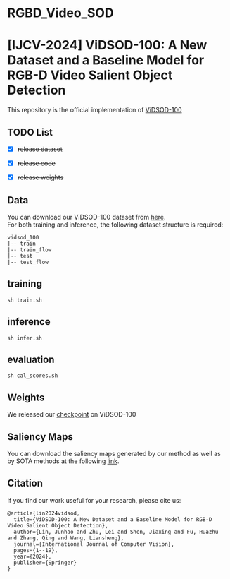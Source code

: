 # RGBD_Video_SOD
# [IJCV-2024] ViDSOD-100: A New Dataset and a Baseline Model for RGB-D Video Salient Object Detection
This repository is the official implementation of [ViDSOD-100](https://link.springer.com/article/10.1007/s11263-024-02051-5#Abs1)


## TODO List
- [x]  ~~release dataset~~
- [x] ~~release code~~
- [x] ~~release weights~~


## Data
You can download our ViDSOD-100 dataset from [here](https://drive.google.com/file/d/1UDPHdgygVJxuAigJuBy8aTPRt8A6Our9/view?usp=sharing).<br>
For both training and inference, the following dataset structure is required:

```
vidsod_100
|-- train
|-- train_flow
|-- test
|-- test_flow
```

## training
``` shell
sh train.sh
```


## inference
``` shell
sh infer.sh
```

## evaluation
``` shell
sh cal_scores.sh
```

## Weights
We released our [checkpoint](https://drive.google.com/file/d/1WNvwL6_ZxAX6oaDUmAjpE17H_xOV6tET/view?usp=sharing) on ViDSOD-100 <br>

## Saliency Maps

You can download the saliency maps generated by our method as well as by SOTA methods at the following [link](https://drive.google.com/file/d/1sor5hDzhkOnhnHaFt7ngHZqGY2w0QYpO/view?usp=sharing).


## Citation
If you find our work useful for your research, please cite us:
```
@article{lin2024vidsod,
  title={ViDSOD-100: A New Dataset and a Baseline Model for RGB-D Video Salient Object Detection},
  author={Lin, Junhao and Zhu, Lei and Shen, Jiaxing and Fu, Huazhu and Zhang, Qing and Wang, Liansheng},
  journal={International Journal of Computer Vision},
  pages={1--19},
  year={2024},
  publisher={Springer}
}
```

